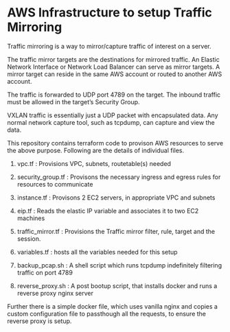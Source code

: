 # AWS Infrastructure to setup Traffic Mirroring

Traffic mirroring is a way to mirror/capture traffic of interest on a server.

The traffic mirror targets are the destinations for mirrored traffic. An Elastic Network Interface or Network Load Balancer can serve as mirror targets. A mirror target can reside in the same AWS account or routed to another AWS account. 

The traffic is forwarded to UDP port 4789 on the target.  The inbound traffic must be allowed in the target’s Security Group.

VXLAN traffic is essentially just a UDP packet with encapsulated data. Any normal network capture tool, such as tcpdump, can capture and view the data.


This repository contains terraform code to provison AWS resources to serve the above purpose.
Following are the details of individual files.

1. vpc.tf : Provisions VPC, subnets, routetable(s) needed
2. security_group.tf : Provisons the necessary ingress and egress rules for resources to communicate
3. instance.tf : Provisons 2 EC2 servers, in appropriate VPC and subnets 
4. eip.tf : Reads the elastic IP variable and associates it to two EC2 machines
5. traffic_mirror.tf : Provisions the Traffic mirror filter, rule, target and the session.
6. variables.tf : hosts all the variables needed for this setup

7. backup_pcap.sh : A shell script which runs tcpdump indefinitely filtering traffic on port 4789
8. reverse_proxy.sh : A post bootup script, that installs docker and runs a reverse proxy nginx server

Further there is a simple docker file, which uses vanilla nginx and copies a custom configuration file to passthough all the requests, to ensure the reverse proxy is setup.